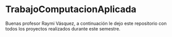 # TrabajoComputacionAplicada
Buenas profesor Raymi Vásquez, a continuación le dejo este repositorio con todos los proyectos realizados durante este semestre.
